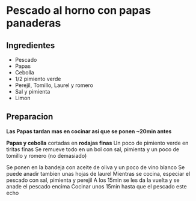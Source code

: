 # Pescado al horno con papas panaderas

## Ingredientes
- Pescado
- Papas
- Cebolla
- 1/2 pimiento verde
- Perejil, Tomillo, Laurel y romero
- Sal y pimienta
- Limon

## Preparacion

**Las Papas tardan mas en cocinar asi que se ponen ~20min antes**

**Papas y cebolla** cortadas en **rodajas finas**
Un poco de pimiento verde en tiritas finas
Se remueve todo en un bol con sal, pimienta y un poco de tomillo y romero (no demasiado)

Se ponen en la bandeja con aceite de oliva y un poco de vino blanco
Se puede anadir tambien unas hojas de laurel
Mientras se cocina, especiar el pescado con sal, pimienta y perejil
A los 15min se les da la vuelta y se anade el pescado encima
Cocinar unos 15min hasta que el pescado este echo

